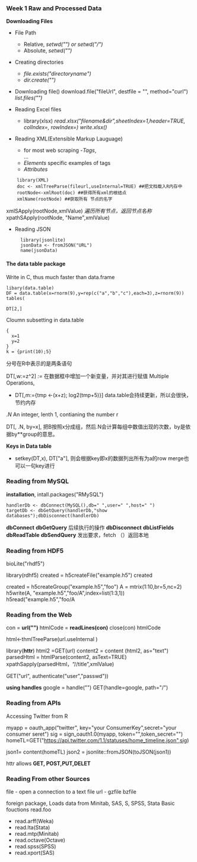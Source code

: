 ### Week 1 Raw and Processed Data

**Downloading Files**  
- File Path
  - Relative, *setwd("") or setwd("/")*
  - Absolute, *setwd("")*

- Creating directories
  - *file.exists("directoryname")*
  - *dir.create("")*

- Downloading file()
  download.file("fileUrl", destfile = "", method="curl")
  *list.files("")*

- Reading Excel files
  - library(xlsx)
  *read.xlsx("filename&dir",sheetIndex=1,header=TRUE, colIndex=, rowIndex=)*
  *write.xlsx()*

- Reading XML(Extensible Markup Lauguage)
    - for most web scraping
    -*Tags*, <section>...</section>
    - *Elements*  specific examples of tags
    - *Attributes*

```
    library(XML)
    doc <- xmlTreeParse(fileurl,useInternal=TRUE) ##把文档载入R内存中
    rootNode<-xmlRoot(doc) ##获得所有xml的根结点
    xmlName(rootNode) ##获取所有 节点的名字
```
  xmlSApply(rootNode,xmlValue) *遍历所有节点，返回节点名称*
  xpathSApply(rootNode, "Name",xmlValue)

- Reading JSON
  ```
    library(jsonlite)
    jsonData <- fromJSON("URL")
    name(jsonData)
  ```  

#### The data table package
  Write in C, thus much faster than data.frame

```
libary(data.table)
DF = data.table(x=rnorm(9),y=rep(c("a","b","c"),each=3),z=rnorm(9))
tables(

DT[2,]
```
Cloumn subsetting in data.table
```
{
  x=1
  y=2
}
k = {print(10);5}
```
分号在R中表示的是两条语句

DT[,w:=z^2] *:=* 在数据框中增加一个新变量，并对其进行赋值
Multiple Operations,
- DT[,m:={tmp <-(x+z); log2(tmp+5)}]
data.table会持续更新，所以会很快，节约内存

*.N* An integer, lenth 1, contianing the number r

DT[, .N, by=x], 把B按照x分成组，然后.N会计算每组中数值出现的次数，by是依据by**group的意思。

**Keys in Data table**
- setkey(DT,x), DT["a"], 则会根据key即x的数据列出所有为a的row
merge也可以一句key进行

### Reading from MySQL ###

**installation**, intall.packages("RMySQL")

```
handlerDb <- dbConnect(MySQL(),db=" ",user=" ",host=" ")
targetDb <- dbGetQuery(handlerDb,"show databases");dbDisconnect(handlerDb)
```
**dbConnect**
**dbGetQuery** 后续执行的操作
**dbDisconnect**
**dbListFields**
**dbReadTable**
**dbSendQuery** 发出要求，fetch （）返回本地

### Reading from HDF5 ###

bioLite("rhdf5")

library(rdhf5)
created = h5createFile("example.h5")
created

created = h5createGroup("example.h5","foo")
A = mtrix(1:10,br=5,nc=2)
h5write(A, "example.h5","foo/A",index=list(1:3,1))
h5read("example.h5","foo/A

### Reading from the Web ###

con = **url("")**
htmlCode = **readLines(con)**
close(con)
htmlCode

html<-thmlTreeParse(url.useInternal )

library(**httr**)
html2 =GET(url)
content2 = content (html2, as="text")
parsedHtml = htmlParse(content2, asText=TRUE)
xpathSapply(parsedHtml，“//title”,xmlValue)

GET("url", authenticate("user","passwd"))

**using handles**
google = handle("")
GET(handle=google, path="/")

### Reading from APIs ###  

Accessing Twitter from R

myapp = oauth_app("twitter", key="your ConsumerKey",secret="your consumer seret")
sig = sign_oauth1.0(myapp, token="",token_secret="")
homeTL=GET("https://api.twitter.com/1.1/statuses/home_timeline.json",sig)

json1= content(homeTL)
json2 = jsonlite::fromJSON(toJSON(json1))

httr allows **GET, POST,PUT,DELET**

### Reading From other Sources ###

file - open a connection to a text file
url -
gzfile
bzfile

foreign package, Loads data from Minitab, SAS, S, SPSS, Stata
Basic fouctions read.foo
  - read.arff(Weka)
  - read.lta(Stata)
  - read.mtp(Minitab)
  - read.octave(Octave)
  - read.spss(SPSS)
  - read.xport(SAS)
